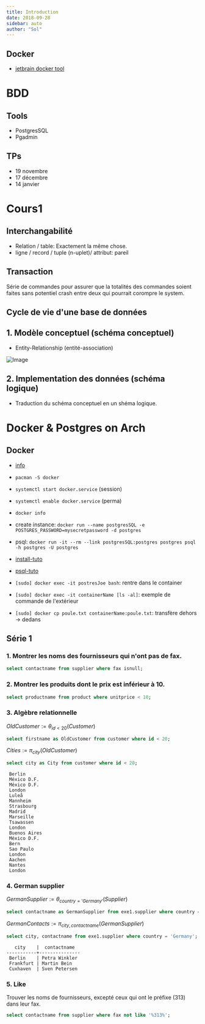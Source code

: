 ```yaml
---
title: Introduction
date: 2018-09-28
sidebar: auto
author: "Sol"
---
```


## Docker

* [jetbrain docker tool](https://www.jetbrains.com/help/idea/running-a-dbms-image.html)



# BDD

## Tools
* PostgresSQL
* Pgadmin
  
## TPs
* 19 novembre
* 17 décembre
* 14 janvier

# Cours1

## Interchangabilité
* Relation / table: Exactement la même chose.
* ligne / record / tuple (n-uplet)/ attribut: pareil


## Transaction
Série de commandes pour assurer que la totalités des commandes soient faites sans potentiel crash entre deux qui pourrait corompre le system.

## Cycle de vie d'une base de données

## 1. Modèle conceptuel (schéma conceptuel)

* Entity-Relationship (entité-association)
  
![Image](https://i.imgur.com/cyqlrIO.png)

## 2. Implementation des données (schéma logique)

* Traduction du schéma conceptuel en un shéma logique.

# Docker & Postgres on Arch

## Docker

* [info](https://linuxhint.com/arch-linux-docker-tutorial/)

* `pacman -S docker`
* `systemctl start docker.service` (session)
* `systemctl enable docker.service` (perma)
* `docker info`
* create instance: `docker run --name postgresSQL -e POSTGRES_PASSWORD=mysecretpassword -d postgres`
* psql: `docker run -it --rm --link postgresSQL:postgres postgres psql -h postgres -U postgres`


* [install-tuto](https://hub.docker.com/_/postgres/)
* [psql-tuto](https://www.tutorialspoint.com/postgresql/postgresql_create_database.htm)

* `[sudo] docker exec -it postresJoe bash`: rentre dans le container
* `[sudo] docker exec -it containerName [ls -al]`: exemple de commande de l'extérieur
* `[sudo] docker cp poule.txt containerName:poule.txt`: transfère dehors -> dedans



## Série 1

### 1. Montrer les noms des fournisseurs qui n'ont pas de fax.

```SQL
select contactname from supplier where fax isnull;
```

### 2. Montrer les produits dont le prix est inférieur à 10.

```SQL
select productname from product where unitprice < 10;
```

### 3. Algèbre relationnelle
$OldCustomer := \theta_{id<20}(Customer)$

```SQL
select firstname as OldCustomer from customer where id < 20;
```

$Cities := \pi_{city}(OldCustomer)$

```SQL
select city as City from customer where id < 20;
```
```
 Berlin
 México D.F.
 México D.F.
 London
 Luleå
 Mannheim
 Strasbourg
 Madrid
 Marseille
 Tsawassen
 London
 Buenos Aires
 México D.F.
 Bern
 Sao Paulo
 London
 Aachen
 Nantes
 London
```

### 4. German supplier

$GermanSupplier := \theta_{country='Germany'}(Supplier)$

```SQL
select contactname as GermanSupplier from exe1.supplier where country = 'Germany';
```

$GermanContacts := \pi_{city, contactname}(GermanSupplier)$

```SQL
select city, contactname from exe1.supplier where country = 'Germany';
```

```
   city    |  contactname  
-----------+---------------
 Berlin    | Petra Winkler
 Frankfurt | Martin Bein
 Cuxhaven  | Sven Petersen
```

### 5. Like

Trouver les noms de fournisseurs, excepté ceux qui ont le préfixe (313) dans leur fax.

```SQL
select contactname from supplier where fax not like '%313%';
```
